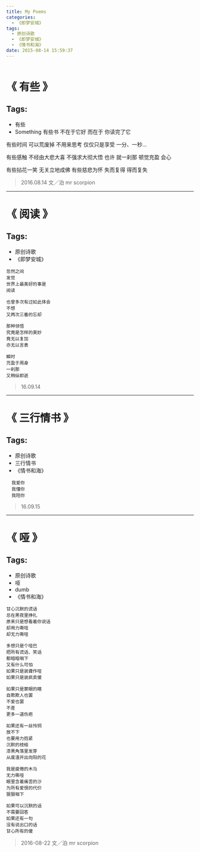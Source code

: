 ```yaml
---
title: My Poems
categories:
  - 《即梦安城》
tags:
  - 原创诗歌
  - 《即梦安城》
  - 《情书和海》
date: 2015-08-14 15:59:37
---
```


<iframe frameborder="no" border="0" marginwidth="0" marginheight="0" width=0 height=0 src="http://music.163.com/outchain/player?type=2&id=25906124&auto=1&height=66"></iframe>

# 《 有些 》
## Tags:
- 有些
- Something
有些书
不在于它好
而在于
你读完了它  


有些时间
可以荒废掉
不用来思考
仅仅只是享受
一分、一秒...  


有些感触
不经由大悲大喜
不强求大彻大悟
也许 就一刹那
顿觉充盈
会心  


有些拈花一笑
无关立地成佛
有些慈悲为怀
失而复得
得而复失    


> 2016.08.14
文／泊
mr scorpion

---

# 《 阅读 》
## Tags:
* 原创诗歌
* 《即梦安城》

```
忽然之间
发觉
世界上最美好的事是
阅读

也曾多次有过如此体会
不想
又两次三番的忘却

那种领悟
究竟是怎样的美妙
竟无以复加
亦无以言表

瞬时
充盈于周身
一刹那
又稍纵即逝
```

> 16.09.14


---
# 《 三行情书 》
## Tags:
* 原创诗歌
* 三行情书
* 《情书和海》

```
  我爱你
  我懂你
  我陪你
```
> 16.09.15

---

# 《 哑 》
## Tags:
* 原创诗歌
* 哑
* dumb
* 《情书和海》
```
甘心沉默的谎话
总在黑夜里挣扎
原来只是想看着你说话
却用力嘶哑
却无力嘶哑

多想只是个哑巴
把所有谎话、笑话
都暗暗咽下
又有什么可怕
如果只是装聋作哑
如果只是装疯卖傻

如果只是蒙眼的瞎
自欺欺人也罢
不爱也罢
不差
更多一道伤疤

如果还有一丝怜悯
放不下
也要用力抱紧
沉默的枝桠
漆黑角落里发芽
从废渣开出向阳的花

我是疲倦的木马
无力嘶哑
眼里含着痛苦的沙
为所有爱恨的代价
狠狠咽下

如果可以沉默的话
不需要回答
如果还有一句
没有说出口的话
甘心所有的傻
```

> 2016-08-22
文／泊
mr scorpion
